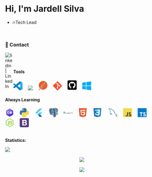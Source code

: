 
<br>

<h1 align="left">Hi, I'm Jardell Silva</h1>

- 🔥Tech Lead

<br>

### 📩 Contact

<!-- [<img align="left" alt="webpage" width="27px" src="https://img.icons8.com/nolan/27/geography.png" />][website] -->
[<img align="left" alt="linkedin  | LinkedIn" width="27px" src="https://img.icons8.com/nolan/27/linkedin.png" />][linkedin]

</p>

<br><br>

<!-- ********************************* Tools ******************************************** -->

<div>
   <h4><strong>Tools</strong></h4>
   <img src="./assets/vscode.svg" width="30px">&ensp;&ensp;
   <img src="./assets/docker.svg" width="30px">&ensp;&ensp;
   <img src="./assets/postman.svg" width="30px">&ensp;&ensp;
   <img src="./assets/git.svg" width="30px">&ensp;&ensp;
   <img src="./assets/github.svg" width="30px">&ensp;&ensp;
   <img src="./assets/windows.svg" width="30px">&ensp;&ensp;
</div>

<!-- ********************************* Always Learning **************************************** -->

<div>
 <h4><strong>Always Learning</strong></h4>
   <img src="./assets/csharp.png" width="30px">&ensp;&ensp;
   <img src="./assets/python.png" width="30px">&ensp;&ensp;
   <img src="./assets/flutter.png" width="30px">&ensp;&ensp;
   <img src="./assets/postgresql.png" width="30px">&ensp;&ensp;
   <img src="./assets/mongodb.png" width="30px">&ensp;&ensp;
   <img src="./assets/html5.svg" width="30px">&ensp;&ensp;
   <img src="./assets/css3.svg" width="30px"> &ensp;&ensp;
   <img src="./assets/mysql.svg" width="30px">&ensp;&ensp;
   <img src="./assets/javascript.svg" width="30px">&ensp;&ensp;
   <img src="./assets/typescript.svg" width="30px">&ensp;&ensp;
   <img src="./assets/nodejs.svg" width="30px">&ensp;&ensp;
   <img src="./assets/bootstrap5.png" width="30px">&ensp;&ensp;
</div>

<br>

**Statistics:**

![](https://komarev.com/ghpvc/?username=JardellVic&color=brightgreen&style=for-the-badge)

<center>
    <tr>
      <td>
      </td>
    </tr>
      <td><p align="center"><a href="#"><img width="400px" src="https://github-readme-stats.vercel.app/api/top-langs?username=JardellVic&layout=compact&langs_count=20&hide_border=true&theme=chartreuse-dark" /></a></p>
      </td>
    <tr>
      <td><p align="center"><a href="#"><img width="400px" src="https://github-readme-streak-stats.herokuapp.com/?user=JardellVic&hide_border=true&theme=chartreuse-dark" /></a></p>
      </td>
    </tr>


</center>

[website]:  https://jardell.dev.br/
[linkedin]: https://www.linkedin.com/in/jarsilva/
